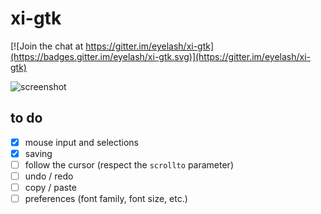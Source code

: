 # xi-gtk

[![Join the chat at https://gitter.im/eyelash/xi-gtk](https://badges.gitter.im/eyelash/xi-gtk.svg)](https://gitter.im/eyelash/xi-gtk)

![screenshot](https://raw.githubusercontent.com/eyelash/xi-gtk/master/screenshot.png)

## to do

- [x] mouse input and selections
- [x] saving
- [ ] follow the cursor (respect the `scrollto` parameter)
- [ ] undo / redo
- [ ] copy / paste
- [ ] preferences (font family, font size, etc.)
